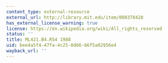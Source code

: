 ```yaml
---
content_type: external-resource
external_url: http://library.mit.edu/item/000378420
has_external_license_warning: true
license: https://en.wikipedia.org/wiki/All_rights_reserved
status: ''
title: ML421.B4.R54 1988
uid: bee4a5f4-47fa-4c25-8d66-66f5a02956e4
wayback_url: ''
---
```

